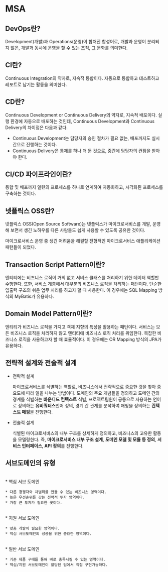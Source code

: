 # MSA

## DevOps란?
Development(개발)과 Operations(운영)이 합쳐진 합성어로, 개발과 운영이 분리되지 않은, 개발과 동시에 운영을 할 수 있는 조직, 그 문화를 의미한다. 

## CI란?
Continuous Integration의 약자로, 지속적 통합이다. 자동으로 통합하고 테스트하고 레포트로 남기는 활동을 의미한다.

## CD란?
Continuous Development or Continuous Delivery의 약자로, 지속적 배포이다. 실행 환경에 자동으로 배포하는 것인데, Continuous Development과 Continuous Delivery의 차이점은 다음과 같다. 
* Continuous Development는 담당자의 승인 절차가 필요 없는, 배포까지도 실시간으로 진행하는 것이다. 
* Continuous Delivery은 통제를 하나 더 둔 것으로, 중간에 담당자의 컨펌을 받아야 한다. 

## CI/CD 파이프라인이란?
통합 및 배포까지 일련의 프로세스를 하나로 연계하여 자동화하고, 시각화된 프로세스를 구축하는 것이다.

## 넷플릭스 OSS란? 
넷플릭스 OSS(Open Source Software)는 넷플릭스가 마이크로서비스를 개발, 운영해 보면서 생긴 노하우를 다른 사람들도 쉽게 사용할 수 있도록 공유한 것이다. 

마이크로서비스 운영 중 생긴 어려움을 해결할 전형적인 마이크로서비스 애플리케이션 패턴들이 되었다.

## Transaction Script Pattern이란?
엔티티에는 비즈니스 로직이 거의 없고 서비스 클래스를 처리하기 위한 데이터 역할만 수행한다. 또한, 서비스 계층에서 대부분의 비즈니스 로직을 처리하는 패턴이다. 단순한 입출력 구조의 쉬운 업무 처리를 하고자 할 때 사용한다. 이 경우에는 SQL Mapping 방식의 MyBatis가 유용하다.

## Domain Model Pattern이란?
엔티티가 비즈니스 로직을 가지고 객체 지향의 특성을 활용하는 패턴이다. 서비스는 모든 비즈니스 로직을 처리하지 않고 엔티티에 비즈니스 로직 처리를 위임한다. 복잡한 비즈니스 로직을 사용하고자 할 때 효율적이다. 이 경우에는 OR Mapping 방식의 JPA가 유용하다. 


## 전략적 설계와 전술적 설계
* 전략적 설계
    
    마이크로서비스를 식별하는 역할로, 비즈니스에서 전략적으로 중요한 것을 찾아 중요도에 따라 일을 나누는 방법이다. 
    도메인의 주요 개념들을 정의하고 도메인 간의 경계를 식별하는 **바운디드 컨텍스트** 식별, 프로젝트팀원이 공통으로 사용하는 언어로 정의하는 **유비쿼터스**언어 정의, 경계 간 관계를 분석하여 매핑을 정의하는 **컨텍스트 매핑**을 진행한다. 

* 전술적 설계

    식별된 마이크로서비스의 내부 구조를 상세하게 정의하고, 비즈니스의 고유한 활동을 모델링한다. 즉, **마이크로서비스 내부 구조 설계**, **도메인 모델 및 모듈 등 정의**, **서비스 인터페이스, API 정의**를 진행한다. 


## 서브도메인의 유형

</br>
* 핵심 서브 도메인
    
    * 다른 경쟁자와 차별화를 만들 수 있는 비즈니스 영역이다.
    * 높은 우선순위를 갖는 전략적 투자 영역이다.
    * 가장 큰 투자가 필요한 곳이다.

</br> 
* 지원 서브 도메인

    * 맞춤 개발이 필요한 영역이다.
    * 핵심 서브도메인의 성공을 위한 중요한 영역이다.

</br>
* 일반 서브 도메인

    * 기존 제품 구매를 통해 바로 충족시킬 수 있는 영역이다.
    * 핵심/지원 서브도메인이 할당된 팀에서 직접 구현가능하다. 